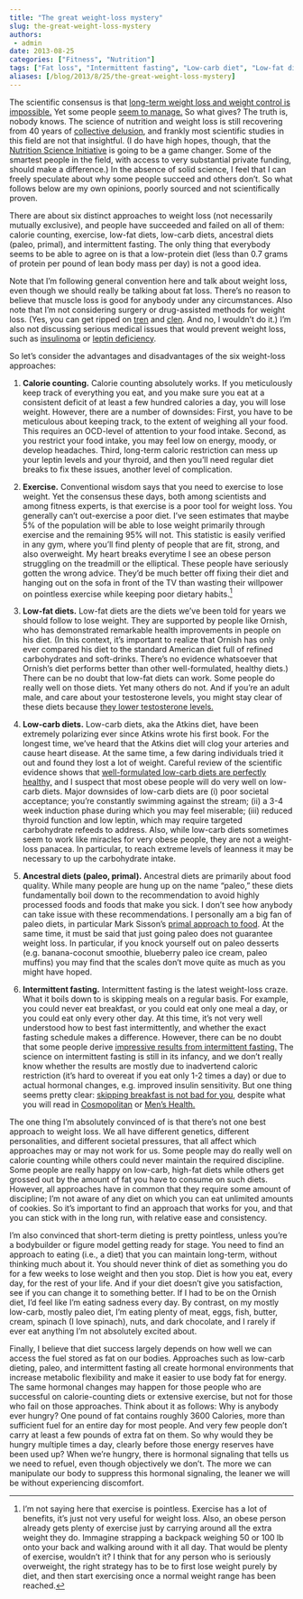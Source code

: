 ```yaml
---
title: "The great weight-loss mystery"
slug: the-great-weight-loss-mystery
authors:
 - admin
date: 2013-08-25
categories: ["Fitness", "Nutrition"]
tags: ["Fat loss", "Intermittent fasting", "Low-carb diet", "Low-fat diet", "Paleo diet", "Weight loss"]
aliases: [/blog/2013/8/25/the-great-weight-loss-mystery]
---
```

The scientific consensus is that [long-term weight loss and weight control is impossible.](http://www.sciencedirect.com/science/article/pii/S0031938413002448) Yet some people [seem to manage.](http://www.nwcr.ws/stories.htm) So what gives? The truth is, nobody knows. The science of nutrition and weight loss is still recovering from 40 years of [collective delusion](http://www.amazon.com/Good-Calories-Bad-Controversial-Science/dp/1400033462/), and frankly most scientific studies in this field are not that insightful. (I do have high hopes, though, that the [Nutrition Science Initiative](http://nusi.org/) is going to be a game changer. Some of the smartest people in the field, with access to very substantial private funding, should make a difference.) In the absence of solid science, I feel that I can freely speculate about why some people succeed and others don’t. So what follows below are my own opinions, poorly sourced and not scientifically proven.

There are about six distinct approaches to weight loss (not necessarily mutually exclusive), and people have succeeded and failed on all of them: calorie counting, exercise, low-fat diets, low-carb diets, ancestral diets (paleo, primal), and intermittent fasting. The only thing that everybody seems to be able to agree on is that a low-protein diet (less than 0.7 grams of protein per pound of lean body mass per day) is not a good idea.

Note that I’m following general convention here and talk about weight loss, even though we should really be talking about fat loss. There’s no reason to believe that muscle loss is good for anybody under any circumstances. Also note that I’m not considering surgery or drug-assisted methods for weight loss. (Yes, you can get ripped on [tren](http://en.wikipedia.org/wiki/Trenbolone) and [clen](http://en.wikipedia.org/wiki/Clenbuterol). And no, I wouldn’t do it.) I’m also not discussing serious medical issues that would prevent weight loss, such as [insulinoma](http://www.nlm.nih.gov/medlineplus/ency/article/000387.htm) or [leptin deficiency](http://www.ncbi.nlm.nih.gov/pubmed/19730134).

So let’s consider the advantages and disadvantages of the six weight-loss approaches:

1. **Calorie counting.** Calorie counting absolutely works. If you meticulously keep track of everything you eat, and you make sure you eat at a consistent deficit of at least a few hundred calories a day, you will lose weight. However, there are a number of downsides: First, you have to be meticulous about keeping track, to the extent of weighing all your food. This requires an OCD-level of attention to your food intake. Second, as you restrict your food intake, you may feel low on energy, moody, or develop headaches. Third, long-term caloric restriction can mess up your leptin levels and your thyroid, and then you’ll need regular diet breaks to fix these issues, another level of complication.

2. **Exercise.** Conventional wisdom says that you need to exercise to lose weight. Yet the consensus these days, both among scientists and among fitness experts, is that exercise is a poor tool for weight loss. You generally can’t out-exercise a poor diet. I’ve seen estimates that maybe 5% of the population will be able to lose weight primarily through exercise and the remaining 95% will not. This statistic is easily verified in any gym, where you’ll find plenty of people that are fit, strong, and also overweight. My heart breaks everytime I see an obese person struggling on the treadmill or the elliptical. These people have seriously gotten the wrong advice. They’d be much better off fixing their diet and hanging out on the sofa in front of the TV than wasting their willpower on pointless exercise while keeping poor dietary habits.[^1]

3. **Low-fat diets.** Low-fat diets are the diets we’ve been told for years we should follow to lose weight. They are supported by people like Ornish, who has demonstrated remarkable health improvements in people on his diet. (In this context, it’s important to realize that Ornish has only ever compared his diet to the standard American diet full of refined carbohydrates and soft-drinks. There’s no evidence whatsoever that Ornish’s diet performs better than other well-formulated, healthy diets.) There can be no doubt that low-fat diets can work. Some people do really well on those diets. Yet many others do not. And if you’re an adult male, and care about your testosterone levels, you might stay clear of these diets because [they lower testosterone levels.](http://www.ncbi.nlm.nih.gov/pubmed/15741266)

4. **Low-carb diets.** Low-carb diets, aka the Atkins diet, have been extremely polarizing ever since Atkins wrote his first book. For the longest time, we’ve heard that the Atkins diet will clog your arteries and cause heart disease. At the same time, a few daring individuals tried it out and found they lost a lot of weight. Careful review of the scientific evidence shows that [well-formulated low-carb diets are perfectly healthy,](http://www.amazon.com/The-Art-Science-Carbohydrate-Living/dp/0983490708/) and I suspect that most obese people will do very well on low-carb diets. Major downsides of low-carb diets are (i) poor societal acceptance; you’re constantly swimming against the stream; (ii) a 3-4 week induction phase during which you may feel miserable; (iii) reduced thyroid function and low leptin, which may require targeted carbohydrate refeeds to address. Also, while low-carb diets sometimes seem to work like miracles for very obese people, they are not a weight-loss panacea. In particular, to reach extreme levels of leanness it may be necessary to up the carbohydrate intake.  

5. **Ancestral diets (paleo, primal).** Ancestral diets are primarily about food quality. While many people are hung up on the name “paleo,” these diets fundamentally boil down to the recommendation to avoid highly processed foods and foods that make you sick. I don’t see how anybody can take issue with these recommendations. I personally am a big fan of paleo diets, in particular Mark Sisson’s [primal approach to food](http://www.marksdailyapple.com/definitive-guide-to-the-primal-eating-plan/). At the same time, it must be said that just going paleo does not guarantee weight loss. In particular, if you knock yourself out on paleo desserts (e.g. banana-coconut smoothie, blueberry paleo ice cream, paleo muffins) you may find that the scales don’t move quite as much as you might have hoped.

6. **Intermittent fasting.** Intermittent fasting is the latest weight-loss craze. What it boils down to is skipping meals on a regular basis. For example, you could never eat breakfast, or you could eat only one meal a day, or you could eat only every other day. At this time, it’s not very well understood how to best fast intermittently, and whether the exact fasting schedule makes a difference. However, there can be no doubt that some people derive [impressive results from intermittent fasting.](http://bradpilon.com/weight-loss/my-birthday-dexa-results/) The science on intermittent fasting is still in its infancy, and we don’t really know whether the results are mostly due to inadvertend caloric restriction (it’s hard to overeat if you eat only 1-2 times a day) or due to actual hormonal changes, e.g. improved insulin sensitivity. But one thing seems pretty clear: [skipping breakfast is not bad for you](http://www.leangains.com/2010/10/top-ten-fasting-myths-debunked.html), despite what you will read in [Cosmopolitan](http://www.cosmopolitan.com/celebrity/news/skipping-meals) or [Men’s Health.](http://eatthis.menshealth.com/node/77644)

The one thing I’m absolutely convinced of is that there’s not one best approach to weight loss. We all have different genetics, different personalities, and different societal pressures, that all affect which approaches may or may not work for us. Some people may do really well on calorie counting while others could never maintain the required discipline. Some people are really happy on low-carb, high-fat diets while others get grossed out by the amount of fat you have to consume on such diets. However, all approaches have in common that they require some amount of discipline; I’m not aware of any diet on which you can eat unlimited amounts of cookies. So it’s important to find an approach that works for you, and that you can stick with in the long run, with relative ease and consistency.

I’m also convinced that short-term dieting is pretty pointless, unless you’re a bodybuilder or figure model getting ready for stage. You need to find an approach to eating (i.e., a diet) that you can maintain long-term, without thinking much about it. You should never think of diet as something you do for a few weeks to lose weight and then you stop. Diet is how you eat, every day, for the rest of your life. And if your diet doesn’t give you satisfaction, see if you can change it to something better. If I had to be on the Ornish diet, I’d feel like I’m eating sadness every day. By contrast, on my mostly low-carb, mostly paleo diet, I’m eating plenty of meat, eggs, fish, butter, cream, spinach (I love spinach), nuts, and dark chocolate, and I rarely if ever eat anything I’m not absolutely excited about.  

Finally, I believe that diet success largely depends on how well we can access the fuel stored as fat on our bodies. Approaches such as low-carb dieting, paleo, and intermittent fasting all create hormonal environments that increase metabolic flexibility and make it easier to use body fat for energy. The same hormonal changes may happen for those people who are successful on calorie-counting diets or extensive exercise, but not for those who fail on those approaches. Think about it as follows: Why is anybody ever hungry? One pound of fat contains roughly 3600 Calories, more than sufficient fuel for an entire day for most people. And very few people don’t carry at least a few pounds of extra fat on them. So why would they be hungry multiple times a day, clearly before those energy reserves have been used up? When we’re hungry, there is hormonal signaling that tells us we need to refuel, even though objectively we don’t. The more we can manipulate our body to suppress this hormonal signaling, the leaner we will be without experiencing discomfort.

[^1]: I’m not saying here that exercise is pointless. Exercise has a lot of benefits, it’s just not very useful for weight loss. Also, an obese person already gets plenty of exercise just by carrying around all the extra weight they do. Immagine strapping a backpack weighing 50 or 100 lb onto your back and walking around with it all day. That would be plenty of exercise, wouldn’t it? I think that for any person who is seriously overweight, the right strategy has to be to first lose weight purely by diet, and then start exercising once a normal weight range has been reached.
